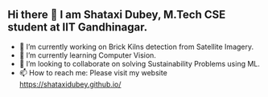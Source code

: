 ## Hi there 👋 I am Shataxi Dubey, M.Tech CSE student at IIT Gandhinagar.



<!--
**Shataxi/Shataxi** is a ✨ _special_ ✨ repository because its `README.md` (this file) appears on your GitHub profile.

Here are some ideas to get you started:
-->
- 🔭 I’m currently working on Brick Kilns detection from Satellite Imagery.
- 🌱 I’m currently learning Computer Vision.
- 👯 I’m looking to collaborate on solving Sustainability Problems using ML.
- 📫 How to reach me: Please visit my website https://shataxidubey.github.io/
<!-- - 🤔 I’m looking for help with ... -->
<!-- - 💬 Ask me about ... -->
<!-- - 😄 Pronouns: ... -->
<!-- - ⚡ Fun fact:  -->

